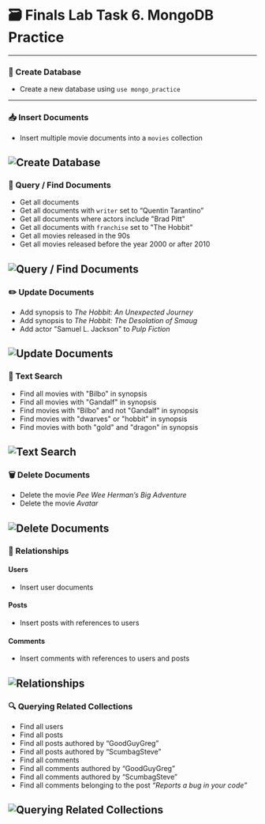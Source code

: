 # 🗃️ Finals Lab Task 6. MongoDB Practice

---

### 📁 Create Database

- Create a new database using `use mongo_practice`

---

### 📥 Insert Documents

- Insert multiple movie documents into a `movies` collection

![Create Database](Create%20Database.PNG)
---

### 🔎 Query / Find Documents

- Get all documents  
- Get all documents with `writer` set to “Quentin Tarantino”  
- Get all documents where actors include "Brad Pitt"  
- Get all documents with `franchise` set to "The Hobbit"  
- Get all movies released in the 90s  
- Get all movies released before the year 2000 or after 2010  

![Query / Find Documents](Query%20%26%20Find%20Documents.PNG)
---

### ✏️ Update Documents

- Add synopsis to *The Hobbit: An Unexpected Journey*  
- Add synopsis to *The Hobbit: The Desolation of Smaug*  
- Add actor "Samuel L. Jackson" to *Pulp Fiction*  

![Update Documents](Update%20Documents.PNG)
---

### 🧠 Text Search

- Find all movies with "Bilbo" in synopsis  
- Find all movies with "Gandalf" in synopsis  
- Find movies with "Bilbo" and not "Gandalf" in synopsis  
- Find movies with "dwarves" or "hobbit" in synopsis  
- Find movies with both "gold" and "dragon" in synopsis  

![Text Search](Text%20Search.PNG)
---

### 🗑️ Delete Documents

- Delete the movie *Pee Wee Herman’s Big Adventure*  
- Delete the movie *Avatar*  

![Delete Documents](Delete%20Documents.PNG)
---

### 👥 Relationships

#### Users  
- Insert user documents

#### Posts  
- Insert posts with references to users

#### Comments  
- Insert comments with references to users and posts

![Relationships](Relationships.PNG)
---

### 🔍 Querying Related Collections

- Find all users  
- Find all posts  
- Find all posts authored by “GoodGuyGreg”  
- Find all posts authored by “ScumbagSteve”  
- Find all comments  
- Find all comments authored by “GoodGuyGreg”  
- Find all comments authored by “ScumbagSteve”  
- Find all comments belonging to the post *“Reports a bug in your code”*

![Querying Related Collections](Querying.PNG)
---
